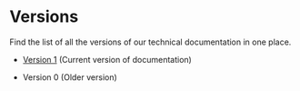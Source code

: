 # Versions

Find the list of all the versions of our technical documentation in one place. 

- [Version 1](Getting%20Started%20-%20DataOS%20Documentation.md) (Current version of documentation)

- Version 0 (Older version)